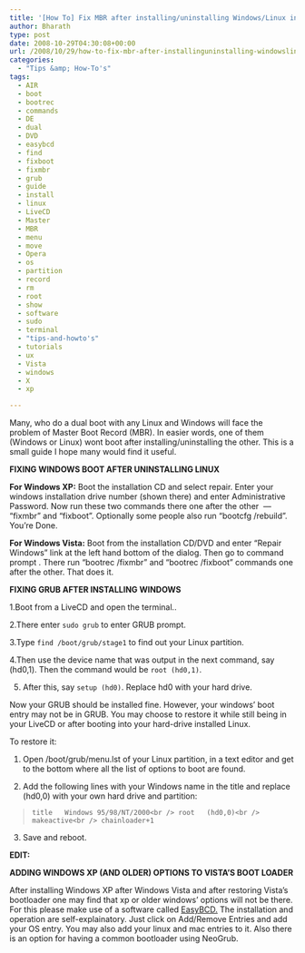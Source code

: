 ```yaml
---
title: '[How To] Fix MBR after installing/uninstalling Windows/Linux in a dual boot'
author: Bharath
type: post
date: 2008-10-29T04:30:08+00:00
url: /2008/10/29/how-to-fix-mbr-after-installinguninstalling-windowslinux-in-a-dual-boot-fixingboot-problems-in-linux-windows-dual-boot/
categories:
  - "Tips &amp; How-To's"
tags:
  - AIR
  - boot
  - bootrec
  - commands
  - DE
  - dual
  - DVD
  - easybcd
  - find
  - fixboot
  - fixmbr
  - grub
  - guide
  - install
  - linux
  - LiveCD
  - Master
  - MBR
  - menu
  - move
  - Opera
  - os
  - partition
  - record
  - rm
  - root
  - show
  - software
  - sudo
  - terminal
  - "tips-and-howto's"
  - tutorials
  - ux
  - Vista
  - windows
  - X
  - xp

---
```

Many, who do a dual boot with any Linux and Windows will face the problem of Master Boot Record (MBR). In easier words, one of them (Windows or Linux) wont boot after installing/uninstalling the other. This is a small guide I hope many would find it useful.

**FIXING WINDOWS BOOT AFTER UNINSTALLING LINUX**
  
<!--more-->


  
**For Windows XP:** Boot the installation CD and select repair. Enter your windows installation drive number (shown there) and enter Administrative Password. Now run these two commands there one after the other  &#8212; &#8220;fixmbr&#8221; and &#8220;fixboot&#8221;. Optionally some people also run &#8220;bootcfg /rebuild&#8221;. You&#8217;re Done.

**For Windows Vista:** Boot from the installation CD/DVD and enter &#8220;Repair Windows&#8221; link at the left hand bottom of the dialog. Then go to command prompt . There run &#8220;bootrec /fixmbr&#8221; and &#8220;bootrec /fixboot&#8221; commands one after the other. That does it.

**FIXING GRUB AFTER INSTALLING WINDOWS**

1.Boot from a LiveCD and open the terminal..

2.There enter `sudo grub` to enter GRUB prompt.

3.Type `find /boot/grub/stage1` to find out your Linux partition.

4.Then use the device name that was output in the next command, say (hd0,1). Then the command would be `root (hd0,1)`.

5. After this, say `setup (hd0)`. Replace hd0 with your hard drive.

Now your GRUB should be installed fine. However, your windows&#8217; boot entry may not be in GRUB. You may choose to restore it while still being in your LiveCD or after booting into your hard-drive installed Linux.

To restore it:

1. Open /boot/grub/menu.lst of your Linux partition, in a text editor and get to the bottom where all the list of options to boot are found.

2. Add the following lines with your Windows name in the title and replace (hd0,0) with your own hard drive and partition:

> `title   Windows 95/98/NT/2000<br />
root   (hd0,0)<br />
makeactive<br />
chainloader+1`

3. Save and reboot.

**EDIT:**

**ADDING WINDOWS XP (AND OLDER) OPTIONS TO VISTA&#8217;S BOOT LOADER**

After installing Windows XP after Windows Vista and after restoring Vista&#8217;s bootloader one may find that xp or older windows&#8217; options will not be there. For this please make use of a software called [EasyBCD.][1] The installation and operation are self-explainatory. Just click on Add/Remove Entries and add your OS entry. You may also add your linux and mac entries to it. Also there is an option for having a common bootloader using NeoGrub.

 [1]: http://neosmart.net/dl.php?id=1